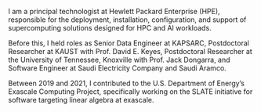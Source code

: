 I am a principal technologist at Hewlett Packard Enterprise (HPE),
responsible for the deployment, installation, configuration, and support of
supercomputing solutions designed for HPC and AI workloads.

Before this, I held roles as Senior Data Engineer at KAPSARC, Postdoctoral
Researcher at KAUST with Prof. David E. Keyes, Postdoctoral Researcher at the
University of Tennessee, Knoxville with Prof. Jack Dongarra, and Software Engineer
at Saudi Electricity Company and Saudi Aramco.

Between 2019 and 2021, I contributed to the U.S. Department of Energy’s Exascale
Computing Project, specifically working on the SLATE initiative for software
targeting linear algebra at exascale.
